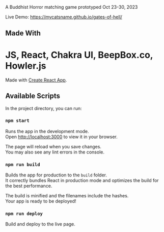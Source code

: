 ##

A Buddhist Horror matching game prototyped Oct 23-30, 2023

Live Demo: https://mycatsname.github.io/gates-of-hell/

## Made With

# JS, React, Chakra UI, BeepBox.co, Howler.js

Made with [Create React App](https://github.com/facebook/create-react-app).

## Available Scripts

In the project directory, you can run:

### `npm start`

Runs the app in the development mode.\
Open [http://localhost:3000](http://localhost:3000) to view it in your browser.

The page will reload when you save changes.\
You may also see any lint errors in the console.

### `npm run build`

Builds the app for production to the `build` folder.\
It correctly bundles React in production mode and optimizes the build for the best performance.

The build is minified and the filenames include the hashes.\
Your app is ready to be deployed!

### `npm run deploy`

Build and deploy to the live page.
